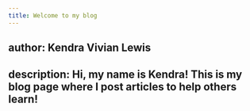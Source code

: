 ```yaml
---
title: Welcome to my blog
---
```

author: Kendra Vivian Lewis
---
description: Hi, my name is Kendra! This is my blog page where I post articles to help others learn!
---
